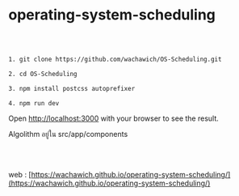 # operating-system-scheduling

<br>

```bash

1. git clone https://github.com/wachawich/OS-Scheduling.git

2. cd OS-Scheduling

3. npm install postcss autoprefixer

4. npm run dev
```

Open [http://localhost:3000](http://localhost:3000) with your browser to see the result.


Algolithm อยู่ใน src/app/components

<br>
<br>

web : [https://wachawich.github.io/operating-system-scheduling/](https://wachawich.github.io/operating-system-scheduling/)

